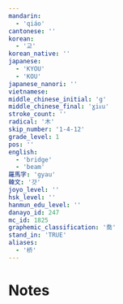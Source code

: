 ```yaml
---
mandarin:
  - 'qiáo'
cantonese: ''
korean:
  - '교'
korean_native: ''
japanese:
  - 'KYOU'
  - 'KOU'
japanese_nanori: ''
vietnamese:
middle_chinese_initial: 'g'
middle_chinese_final: 'ɣiᴇu'
stroke_count: ''
radical: '木'
skip_number: '1-4-12'
grade_level: 1
pos: ''
english:
  - 'bridge'
  - 'beam'
羅馬字: 'gyau'
韓文: '걋'
joyo_level: ''
hsk_level: ''
hanmun_edu_level: ''
danayo_id: 247
mc_id: 1825
graphemic_classification: '喬'
stand_in: 'TRUE'
aliases:
  - '桥'
---
```


# Notes
